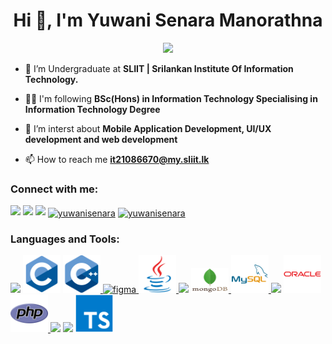 <h1 align="center">Hi 👋, I'm Yuwani Senara Manorathna</h1>

<div align="center">
  <img height="300" src="https://user-images.githubusercontent.com/74038190/241765453-85cb9521-97c0-4a65-9358-7db8099fac7f.gif"  />
</div>

- 🔭 I’m Undergraduate at **SLIIT | Srilankan Institute Of Information Technology.**

- 👨‍💻 I'm following **BSc(Hons) in Information Technology Specialising in Information Technology Degree**

- 👀 I’m interst about **Mobile Application Development, UI/UX development and web development**

- 📫 How to reach me **it21086670@my.sliit.lk**

<h3 align="left">Connect with me:</h3>
<p align="left">
</a>
 <a href= "www.linkedin.com/in/yuwani-senara-746550220"><img height="60" src="https://user-images.githubusercontent.com/74038190/235294012-0a55e343-37ad-4b0f-924f-c8431d9d2483.gif"  /></a>
<a href="https://www.facebook.com/profile.php?id=100083109087662"><img height="60" src="https://user-images.githubusercontent.com/74038190/235294010-ec412ef5-e3da-4efa-b1d4-0ab4d4638755.gif"  /></a>
<a href="https://www.instagram.com/yuwanisenara/"> <img height="60" src="https://user-images.githubusercontent.com/74038190/235294013-a33e5c43-a01c-43f6-b44d-a406d8b4ab75.gif"  /></a>
<a href="https://www.hackerrank.com/yuwanisenara?hr_r=1" target="blank"><img align="center" src="https://raw.githubusercontent.com/rahuldkjain/github-profile-readme-generator/master/src/images/icons/Social/hackerrank.svg" alt="yuwanisenara" height="50" width="60" /></a>
<a href="https://codesandbox.io/u/yuwanisenara" target="blank"><img align="center" src="https://raw.githubusercontent.com/rahuldkjain/github-profile-readme-generator/master/src/images/icons/Social/codesandbox.svg" alt="yuwanisenara" height="50" width="60" /></a>
</p>

<h3 align="left">Languages and Tools:</h3>
<p align="left">   <img height="60" src="https://user-images.githubusercontent.com/74038190/212281763-e6ecd7ef-c4aa-45b6-a97c-f33f6bb592bd.gif"  />  <img src="https://raw.githubusercontent.com/devicons/devicon/master/icons/c/c-original.svg" alt="c" width="60" height="60"/> </a> <a href="https://www.w3schools.com/cpp/" target="_blank" rel="noreferrer"> <img src="https://raw.githubusercontent.com/devicons/devicon/master/icons/cplusplus/cplusplus-original.svg" alt="cplusplus" width="60" height="60"/> </a> <a href="https://www.figma.com/" target="_blank" rel="noreferrer"> <img src="https://www.vectorlogo.zone/logos/figma/figma-icon.svg" alt="figma" width="60" height="60"/> </a> <a href="https://www.java.com" target="_blank" rel="noreferrer"> <img src="https://raw.githubusercontent.com/devicons/devicon/master/icons/java/java-original.svg" alt="java" width="60" height="60"/> </a> <a href="https://developer.mozilla.org/en-US/docs/Web/JavaScript" target="_blank" rel="noreferrer"> </a> <img height="60" src="https://user-images.githubusercontent.com/74038190/212257454-16e3712e-945a-4ca2-b238-408ad0bf87e6.gif"  /> <a href="https://www.mongodb.com/" target="_blank" rel="noreferrer"> <img src="https://raw.githubusercontent.com/devicons/devicon/master/icons/mongodb/mongodb-original-wordmark.svg" alt="mongodb" width="60" height="40"/> </a> <a href="https://www.mysql.com/" target="_blank" rel="noreferrer"> <img src="https://raw.githubusercontent.com/devicons/devicon/master/icons/mysql/mysql-original-wordmark.svg" alt="mysql" width="60" height="60"/> </a> <img height="60" src="https://user-images.githubusercontent.com/74038190/212257460-738ff738-247f-4445-a718-cdd0ca76e2db.gif"  />  </a> <a href="https://www.oracle.com/" target="_blank" rel="noreferrer"> <img src="https://raw.githubusercontent.com/devicons/devicon/master/icons/oracle/oracle-original.svg" alt="oracle" width="60" height="60"/> </a> <a href="https://www.php.net" target="_blank" rel="noreferrer"> <img src="https://raw.githubusercontent.com/devicons/devicon/master/icons/php/php-original.svg" alt="php" width="60" height="60"/> </a></a>  <img height="60" src="https://user-images.githubusercontent.com/74038190/212257467-871d32b7-e401-42e8-a166-fcfd7baa4c6b.gif"  /> <img height="60" src="https://user-images.githubusercontent.com/74038190/212257472-08e52665-c503-4bd9-aa20-f5a4dae769b5.gif"/> <a href="https://www.typescriptlang.org/" target="_blank" rel="noreferrer"> <img src="https://raw.githubusercontent.com/devicons/devicon/master/icons/typescript/typescript-original.svg" alt="typescript" width="60" height="60"/></a> </p>

